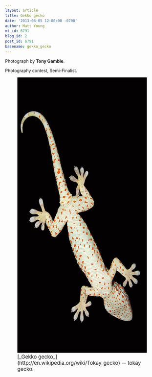 ```yaml
---
layout: article
title: Gekko gecko
date: '2013-08-05 12:00:00 -0700'
author: Matt Young
mt_id: 6791
blog_id: 2
post_id: 6791
basename: gekko_gecko
---
```

Photograph by **Tony Gamble**.

Photography contest, Semi-Finalist.

<figure>
<img src="/uploads/2013/Gamble.Gekko_gecko.jpg" alt="Gamble.Gekko_gecko.jpg" width="600" height="900" />
<figcaption markdown="span">
<big>[_Gekko gecko_](http://en.wikipedia.org/wiki/Tokay_gecko) -- tokay gecko.</big>

</figcaption>
</figure>

